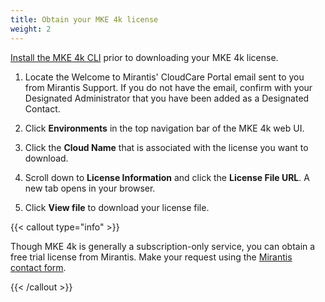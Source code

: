 ```yaml
---
title: Obtain your MKE 4k license
weight: 2
---
```


[Install the MKE 4k CLI](../install-mke-4k-cli) prior to downloading your MKE
4k license.

1. Locate the Welcome to Mirantis' CloudCare Portal email sent to you from Mirantis
   Support. If you do not have the email, confirm with your Designated Administrator
   that you have been added as a Designated Contact.

2. Click **Environments** in the top navigation bar of the MKE 4k web UI.

3. Click the **Cloud Name** that is associated with the license you want to download.

4. Scroll down to **License Information** and click the **License File URL**. 
   A new tab opens in your browser.

5. Click **View file** to download your license file.

{{< callout type="info" >}}

Though MKE 4k is generally a subscription-only service, you can obtain a free trial license from Mirantis. Make your request using the [Mirantis contact form](https://www.mirantis.com/contact).

{{< /callout >}}
